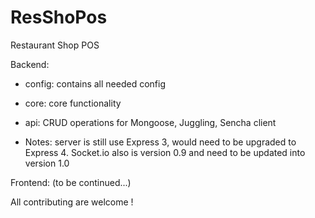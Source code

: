 ResShoPos
=========

Restaurant Shop POS

Backend:
  - config: contains all needed config
  - core: core functionality
  - api: CRUD operations for Mongoose, Juggling, Sencha client

  - Notes: server is still use Express 3, would need to be upgraded to Express 4. Socket.io also is version 0.9 and need to be updated into version 1.0
  
Frontend: (to be continued...)

All contributing are welcome !
